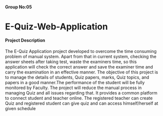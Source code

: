 #### Group No:05
# E-Quiz-Web-Application

#### Project Description

The E-Quiz Application project developed to overcome the time consuming problem of manual system. Apart from that in current system, checking the answer sheets after taking test, waste the examiners time, so this application will check the correct answer and save the examiner time and carry the examination in an effective manner.
The objective of this project is to manage the details of students, Quiz papers, marks, Quiz topics, and papers in a good manner.The performance of  the  student  will  be  fully  monitored  by Faculty. The project will reduce the manual process in managing Quiz and all issues regarding that.
It provides a common platform to connect student and teacher online. The registered teacher can create Quiz and registered student can give quiz and can access himself/herself at given schedule





